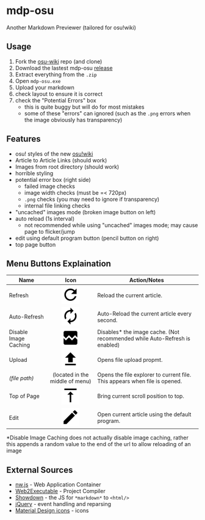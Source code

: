 # mdp-osu

Another Markdown Previewer (tailored for osu!wiki)

## Usage

1. Fork the [osu-wiki](github.com/ppy/osu-wiki) repo (and clone)
2. Download the lastest mdp-osu [release](https://github.com/MegaApplePi/mdp-osu/releases)
3. Extract everything from the `.zip`
4. Open `mdp-osu.exe`
5. Upload your markdown
6. check layout to ensure it is correct
7. check the "Potential Errors" box
   - this is quite buggy but will do for most mistakes
   - some of these "errors" can ignored (such as the `.png` errors when the image obviously has transparency)

## Features

- osu! styles of the new [osu!wiki](https://new.ppy.sh/wiki/)
- Article to Article Links (should work)
- Images from root directory (should work)
- horrible styling
- potential error box (right side)
  - failed image checks
  - image width checks (must be =< 720px)
  - `.png` checks (you may need to ignore if transparency)
  - internal file linking checks
- "uncached" images mode (broken image button on left)
- auto reload (1s interval)
  - not recommended while using "uncached" images mode; may cause page to flicker/jump
- edit using default program button (pencil button on right)
- top page button

## Menu Buttons Explaination

| Name                  | Icon                             | Action/Notes                                                                |
|-----------------------|:--------------------------------:|-----------------------------------------------------------------------------|
| Refresh               | ![](docs/refresh.png)            | Reload the current article.                                                 |
| Auto-Refresh          | ![](docs/autorenew.png)          | Auto-Reload the current article every second.                               |
| Disable Image Caching | ![](docs/broken_image.png)       | Disables\* the image cache. (Not recommended while Auto-Refresh is enabled) |
| Upload                | ![](docs/file_upload.png)        | Opens file upload propmt.                                                   |
| _(file path)_         | (located in the middle of menu)  | Opens the file explorer to current file. This appears when file is opened.  |
| Top of Page           | ![](docs/vertical_align_top.png) | Bring current scroll position to top.                                       |
| Edit                  | ![](docs/edit.png)               | Open current article using the default program.                             |

\*Disable Image Caching does not actually disable image caching, rather this appends a random value to the end of the url to allow reloading of an image

## External Sources

- [nw.js](https://github.com/nwjs/nw.js) - Web Application Container
- [Web2Executable](https://github.com/jyapayne/Web2Executable) - Project Compiler
- [Showdown](https://github.com/showdownjs/showdown) - the JS for `*markdown*` to `<html/>`
- [jQuery](https://github.com/jquery/jquery) - event handling and reparsing
- [Material Design icons](https://github.com/google/material-design-icons/) - icons
